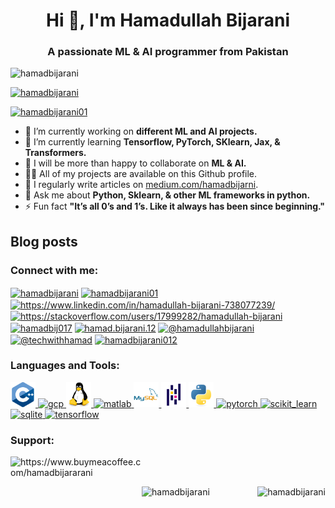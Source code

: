 <h1 align="center">Hi 👋, I'm Hamadullah Bijarani</h1>
<h3 align="center">A passionate ML & AI programmer from Pakistan</h3>

<p align="left"> <img src="https://komarev.com/ghpvc/?username=hamadbijarani&label=Profile%20views&color=0e75b6&style=flat" alt="hamadbijarani" /> </p>

<p align="left"> <a href="https://github.com/ryo-ma/github-profile-trophy"><img src="https://github-profile-trophy.vercel.app/?username=hamadbijarani" alt="hamadbijarani" /></a> </p>

<p align="left"> <a href="https://twitter.com/hamadbijarani01" target="blank"><img src="https://img.shields.io/twitter/follow/hamadbijarani01?logo=twitter&style=for-the-badge" alt="hamadbijarani01" /></a> </p>

- 🔭 I’m currently working on **different ML and AI projects.**
- 🌱 I’m currently learning **Tensorflow, PyTorch, SKlearn, Jax, & Transformers.**
- 👯 I will be more than happy to collaborate on **ML & AI.**
- 👨‍💻 All of my projects are available on this Github profile.
- 📝 I regularly write articles on [medium.com/hamadbijarni](https://www.medium.com/hamadbijarni).
- 💬 Ask me about **Python, Sklearn, & other ML frameworks in python.**
- ⚡ Fun fact **"It’s all 0’s and 1’s. Like it always has been since beginning."**

## Blog posts
<!-- BLOG-POST-LIST:START -->
<!-- BLOG-POST-LIST:END -->

<h3 align="left">Connect with me:</h3>
<p align="left">
<a href="https://dev.to/hamadbijarani" target="blank"><img align="center" src="https://raw.githubusercontent.com/rahuldkjain/github-profile-readme-generator/master/src/images/icons/Social/devto.svg" alt="hamadbijarani" height="30" width="40" /></a>
<a href="https://twitter.com/hamadbijarani01" target="blank"><img align="center" src="https://raw.githubusercontent.com/rahuldkjain/github-profile-readme-generator/master/src/images/icons/Social/twitter.svg" alt="hamadbijarani01" height="30" width="40" /></a>
<a href="https://linkedin.com/in/hamadullah-bijarani-738077239/" target="blank"><img align="center" src="https://raw.githubusercontent.com/rahuldkjain/github-profile-readme-generator/master/src/images/icons/Social/linked-in-alt.svg" alt="https://www.linkedin.com/in/hamadullah-bijarani-738077239/" height="30" width="40" /></a>
<a href="https://stackoverflow.com/users/17999282/hamadullah-bijarani" target="blank"><img align="center" src="https://raw.githubusercontent.com/rahuldkjain/github-profile-readme-generator/master/src/images/icons/Social/stack-overflow.svg" alt="https://stackoverflow.com/users/17999282/hamadullah-bijarani" height="30" width="40" /></a>
<a href="https://kaggle.com/hamadbij017" target="blank"><img align="center" src="https://raw.githubusercontent.com/rahuldkjain/github-profile-readme-generator/master/src/images/icons/Social/kaggle.svg" alt="hamadbij017" height="30" width="40" /></a>
<a href="https://fb.com/hamad.bijarani.12" target="blank"><img align="center" src="https://raw.githubusercontent.com/rahuldkjain/github-profile-readme-generator/master/src/images/icons/Social/facebook.svg" alt="hamad.bijarani.12" height="30" width="40" /></a>
<a href="https://medium.com/@hamadullahbijarani" target="blank"><img align="center" src="https://raw.githubusercontent.com/rahuldkjain/github-profile-readme-generator/master/src/images/icons/Social/medium.svg" alt="@hamadullahbijarani" height="30" width="40" /></a>
<a href="https://www.youtube.com/c/@techwithhamad" target="blank"><img align="center" src="https://raw.githubusercontent.com/rahuldkjain/github-profile-readme-generator/master/src/images/icons/Social/youtube.svg" alt="@techwithhamad" height="30" width="40" /></a>
<a href="https://codeforces.com/profile/hamadbijarani012" target="blank"><img align="center" src="https://raw.githubusercontent.com/rahuldkjain/github-profile-readme-generator/master/src/images/icons/Social/codeforces.svg" alt="hamadbijarani012" height="30" width="40" /></a>
</p>

<h3 align="left">Languages and Tools:</h3>
<p align="left"> <a href="https://www.w3schools.com/cpp/" target="_blank" rel="noreferrer"> <img src="https://raw.githubusercontent.com/devicons/devicon/master/icons/cplusplus/cplusplus-original.svg" alt="cplusplus" width="40" height="40"/> </a> <a href="https://cloud.google.com" target="_blank" rel="noreferrer"> <img src="https://www.vectorlogo.zone/logos/google_cloud/google_cloud-icon.svg" alt="gcp" width="40" height="40"/> </a> <a href="https://www.linux.org/" target="_blank" rel="noreferrer"> <img src="https://raw.githubusercontent.com/devicons/devicon/master/icons/linux/linux-original.svg" alt="linux" width="40" height="40"/> </a> <a href="https://www.mathworks.com/" target="_blank" rel="noreferrer"> <img src="https://upload.wikimedia.org/wikipedia/commons/2/21/Matlab_Logo.png" alt="matlab" width="40" height="40"/> </a> <a href="https://www.mysql.com/" target="_blank" rel="noreferrer"> <img src="https://raw.githubusercontent.com/devicons/devicon/master/icons/mysql/mysql-original-wordmark.svg" alt="mysql" width="40" height="40"/> </a> <a href="https://pandas.pydata.org/" target="_blank" rel="noreferrer"> <img src="https://raw.githubusercontent.com/devicons/devicon/2ae2a900d2f041da66e950e4d48052658d850630/icons/pandas/pandas-original.svg" alt="pandas" width="40" height="40"/> </a> <a href="https://www.python.org" target="_blank" rel="noreferrer"> <img src="https://raw.githubusercontent.com/devicons/devicon/master/icons/python/python-original.svg" alt="python" width="40" height="40"/> </a> <a href="https://pytorch.org/" target="_blank" rel="noreferrer"> <img src="https://www.vectorlogo.zone/logos/pytorch/pytorch-icon.svg" alt="pytorch" width="40" height="40"/> </a> <a href="https://scikit-learn.org/" target="_blank" rel="noreferrer"> <img src="https://upload.wikimedia.org/wikipedia/commons/0/05/Scikit_learn_logo_small.svg" alt="scikit_learn" width="40" height="40"/> </a> <a href="https://www.sqlite.org/" target="_blank" rel="noreferrer"> <img src="https://www.vectorlogo.zone/logos/sqlite/sqlite-icon.svg" alt="sqlite" width="40" height="40"/> </a> <a href="https://www.tensorflow.org" target="_blank" rel="noreferrer"> <img src="https://www.vectorlogo.zone/logos/tensorflow/tensorflow-icon.svg" alt="tensorflow" width="40" height="40"/> </a> </p>

<h3 align="left">Support:</h3>
<p><a href="https://www.buymeacoffee.com/hamadbijararani"> <img align="left" src="https://cdn.buymeacoffee.com/buttons/v2/default-yellow.png" height="50" width="210" alt="https://www.buymeacoffee.com/hamadbijararani" /></a></p><br><br>

<p><img align="left" src="https://github-readme-stats.vercel.app/api?username=hamadbijarani&show_icons=true&locale=en" alt="hamadbijarani" /></p>

<p><img align="right" src="https://github-readme-streak-stats.herokuapp.com/?user=hamadbijarani&" alt="hamadbijarani" /></p>
